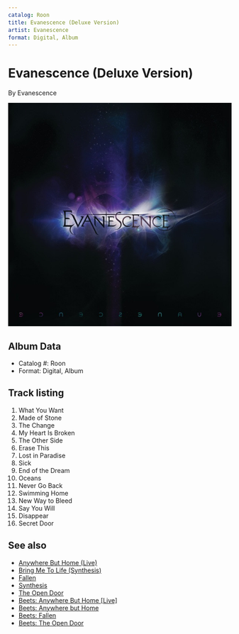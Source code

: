```yaml
---
catalog: Roon
title: Evanescence (Deluxe Version)
artist: Evanescence
format: Digital, Album
---
```


# Evanescence (Deluxe Version)

By Evanescence

![](../../assets/albumcovers/Evanescence-Evanescence_Deluxe_Version.png)

## Album Data

- Catalog #: Roon
- Format: Digital, Album


## Track listing


1. What You Want
2. Made of Stone
3. The Change
4. My Heart Is Broken
5. The Other Side
6. Erase This
7. Lost in Paradise
8. Sick
9. End of the Dream
10. Oceans
11. Never Go Back
12. Swimming Home
13. New Way to Bleed
14. Say You Will
15. Disappear
16. Secret Door


## See also

- [Anywhere But Home (Live)](Anywhere_But_Home_Live.md)
- [Bring Me To Life (Synthesis)](Bring_Me_To_Life_Synthesis.md)
- [Fallen](Fallen.md)
- [Synthesis](Synthesis.md)
- [The Open Door](The_Open_Door.md)
- [Beets: Anywhere But Home [Live]](../../Beets/Evanescence/Anywhere_But_Home_[Live].md)
- [Beets: Anywhere but Home](../../Beets/Evanescence/Anywhere_but_Home.md)
- [Beets: Fallen](../../Beets/Evanescence/Fallen.md)
- [Beets: The Open Door](../../Beets/Evanescence/The_Open_Door.md)
